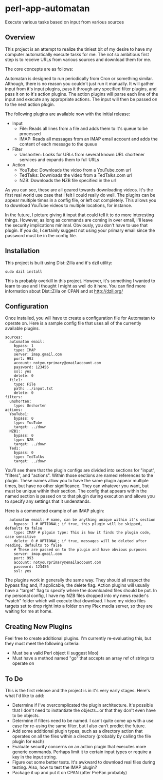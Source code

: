 perl-app-automatan
==================

Execute various tasks based on input from various sources

## Overview

This project is an attempt to realize the tiniest bit of my desire to have my computer automatically execute tasks for me.
The not so ambitious first step is to receive URLs from various sources and download them for me.

The core concepts are as follows:

Automatan is designed to run periodically from Cron or something similar. Although, there is no reason you couldn't just run it manually.
It will gather input from it's input plugins, pass it through any specified filter plugins, and pass it on to it's action plugins.
The action plugins will parse each line of the input and execute any appropriate actions. The input will then be passed on to the next action plugin.

The following plugins are available now with the initial release:

* Input
  * File: Reads all lines from a file and adds them to it's queue to be processed
  * IMAP: Reads all messages from an IMAP email account and adds the content of each message to the queue
* Filter
  * Unshorten: Looks for URLs from several known URL shortener services and expands them to full URLs
* Action
  * YouTube: Downloads the video from a YouTube.com url
  * TedTalks: Downloads the video from a TedTalks.com url
  * NZB: Downloads the NZB file specified in the url
  
As you can see, these are all geared towards downloading videos. It's the first real world use case that I felt I could really do well.
The plugins can be appear multiple times in a config file, or left out completely. This allows you to download YouTube videos to multiple locations, for instance.

In the future, I picture giving it input that could tell it to do more interesting things. However, as long as commands are coming in over email, I'll leave the security implications minimal.
Obviously, you don't have to use that plugin. If you do, I certainly suggest not using your primary email since the password must be in the config file.

## Installation

This project is built using Dist::Zilla and it's dzil utility:
```
sudo dzil install
```

This is probably overkill in this project. However, it's something I wanted to learn to use and I thought I might as well do it here.
You can find more information about Dist::Zilla on CPAN and at http://dzil.org/

## Configuration

Once installed, you will have to create a configuration file for Automatan to operate on. Here is a sample config file that uses all of the currently available plugins.
```
sources:
  automatan email:
    bypass: 1
    type: IMAP
    server: imap.gmail.com
    port: 993
    account: notyourprimary@emailaccount.com
    password: 123456
    ssl: yes
	delete: 0
  file1:
    type: File
    path: ../input.txt
	delete: 0
filters:
  unshorten:
    type: Unshorten
actions:
  YouTube1:
    bypass: 0
    type: YouTube
    target: ../down
  NZB1:
    bypass: 0
    type: NZB
    target: ../down
  Ted1:
    bypass: 0
    type: TedTalks
    target: ../down
```

You'll see there that the plugin configs are divided into sections for "input", "filters", and "actions".
Within those sections are named references to the plugin. These names allow you to have the same plugin appear multiple times, but have no other significance. They can whatever you want, but must be unique within their section.
The config that appears within the named section is passed on to that plugin during execution and allows you to specify any settings that it understands.

Here is a commented example of an IMAP plugin:
```
  automatan email: # name, can be anything unique within it's section
    bypass: 1 # OPTIONAL; if true, this plugin will be skipped, defaults to false
    type: IMAP # plguin type: This is how it finds the plugin code, case sensitive
    delete: 0 # OPTIONAL; if true, messages will be deleted after reading, defaults to false
    # These are passed on to the plugin and have obvious purposes
    server: imap.gmail.com 
    port: 993
    account: notyourprimary@emailaccount.com
    password: 123456
    ssl: yes
```

The plugins work in generally the same way. They should all respect the bypass flag and, if applicable, the delete flag.
Action plugins will usually have a "target" flag to specify where the downloaded files should be put.
In my personal config, I have my NZB files dropped into my news reader's "watch" folder which will execute that download.
I have my video files targets set to drop right into a folder on my Plex media server, so they are waiting for me at home.

## Creating New Plugins

Feel free to create additional plugins. I'm currently re-evaluating this, but they must meet the following criteria:

* Must be a valid Perl object (I suggest Moo)
* Must have a method named "go" that accepts an array ref of strings to operate on

## To Do
This is the first release and the project is in it's very early stages. Here's what I'd like to add:

* Determine if I've overcomplicated the plugin architecture. It's possible that I don't need to instantiate the objects...or that they don't even have to be objects.
* Determine if filters need to be named. I can't quite come up with a use case for re-using the same filter, but I also can't predict the future.
* Add some additional plugin types, such as a directory action that operates on all the files within a directory (probably by calling the file plugin for each)
* Evaluate security concerns on an action plugin that executes more generic commands. Perhaps limit it to certain input types or require a key in the input string.
* Figure out some better tests. It's awkward to download real files during testing. Also, how to test the IMAP plugin?
* Package it up and put it on CPAN (after PrePan probably)
